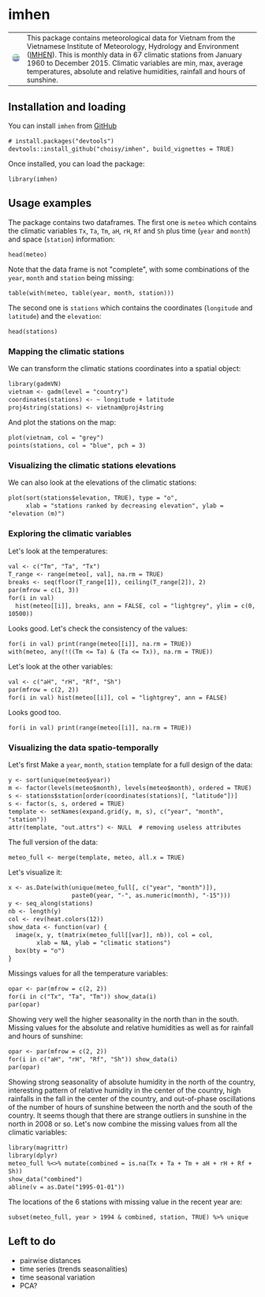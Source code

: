 # imhen 

|          |          |
| -------- | ----------------------------------------------------------------- |
| <img src="vignettes/imhen.png" alt="" style="width: 100px;"/> | This package contains meteorological data for Vietnam from the Vietnamese Institute of Meteorology, Hydrology and Environment  ([IMHEN](http://vnclimate.vn/en/about/imhen/)). This is monthly data in 67 climatic stations from January 1960 to December 2015. Climatic variables are min, max, average temperatures, absolute and relative humidities, rainfall and hours of sunshine. |

## Installation and loading

You can install `imhen` from [GitHub](https://github.com/choisy/imhen)

```{r eval = FALSE}
# install.packages("devtools")
devtools::install_github("choisy/imhen", build_vignettes = TRUE)
```

Once installed, you can load the package:

```{r}
library(imhen)
```

## Usage examples

The package contains two dataframes. The first one is `meteo` which contains the
climatic variables `Tx`, `Ta`, `Tm`, `aH`, `rH`, `Rf` and `Sh` plus time (`year`
and `month`) and space (`station`) information:

```{r}
head(meteo)
```

Note that the data frame is not "complete", with some combinations of the `year`,
`month` and `station` being missing:

```{r}
table(with(meteo, table(year, month, station)))
```

The second one is `stations` which contains the coordinates (`longitude` and
`latitude`) and the `elevation`:

```{r}
head(stations)
```

### Mapping the climatic stations

We can transform the climatic stations coordinates into a spatial object:

```{r}
library(gadmVN)
vietnam <- gadm(level = "country")
coordinates(stations) <- ~ longitude + latitude
proj4string(stations) <- vietnam@proj4string
```

And plot the stations on the map:

```{r}
plot(vietnam, col = "grey")
points(stations, col = "blue", pch = 3)
```

### Visualizing the climatic stations elevations

We can also look at the elevations of the climatic stations:

```{r}
plot(sort(stations$elevation, TRUE), type = "o",
     xlab = "stations ranked by decreasing elevation", ylab = "elevation (m)")
```

### Exploring the climatic variables

Let's look at the temperatures:

```{r fig.height = .5 * 3.5, fig.width = 1.3 * 4.24725}
val <- c("Tm", "Ta", "Tx")
T_range <- range(meteo[, val], na.rm = TRUE)
breaks <- seq(floor(T_range[1]), ceiling(T_range[2]), 2)
par(mfrow = c(1, 3))
for(i in val)
  hist(meteo[[i]], breaks, ann = FALSE, col = "lightgrey", ylim = c(0, 10500))
```

Looks good. Let's check the consistency of the values:

```{r}
for(i in val) print(range(meteo[[i]], na.rm = TRUE))
with(meteo, any(!((Tm <= Ta) & (Ta <= Tx)), na.rm = TRUE))
```

Let's look at the other variables:

```{r}
val <- c("aH", "rH", "Rf", "Sh")
par(mfrow = c(2, 2))
for(i in val) hist(meteo[[i]], col = "lightgrey", ann = FALSE)
```

Looks good too.

```{r}
for(i in val) print(range(meteo[[i]], na.rm = TRUE))
```

### Visualizing the data spatio-temporally

Let's first Make a `year`, `month`, `station` template for a full design of the
data:

```{r}
y <- sort(unique(meteo$year))
m <- factor(levels(meteo$month), levels(meteo$month), ordered = TRUE)
s <- stations$station[order(coordinates(stations)[, "latitude"])]
s <- factor(s, s, ordered = TRUE)
template <- setNames(expand.grid(y, m, s), c("year", "month", "station"))
attr(template, "out.attrs") <- NULL  # removing useless attributes
```

The full version of the data:

```{r}
meteo_full <- merge(template, meteo, all.x = TRUE)
```

Let's visualize it:

```{r}
x <- as.Date(with(unique(meteo_full[, c("year", "month")]),
                  paste0(year, "-", as.numeric(month), "-15")))
y <- seq_along(stations)
nb <- length(y)
col <- rev(heat.colors(12))
show_data <- function(var) {
  image(x, y, t(matrix(meteo_full[[var]], nb)), col = col,
        xlab = NA, ylab = "climatic stations")
  box(bty = "o")
}
```

Missings values for all the temperature variables:

```{r}
opar <- par(mfrow = c(2, 2))
for(i in c("Tx", "Ta", "Tm")) show_data(i)
par(opar)
```

Showing very well the higher seasonality in the north than in the south. Missing
values for the absolute and relative humidities as well as for rainfall and
hours of sunshine:

```{r}
opar <- par(mfrow = c(2, 2))
for(i in c("aH", "rH", "Rf", "Sh")) show_data(i)
par(opar)
```

Showing strong seasonality of absolute humidity in the north of the country,
interesting pattern of relative humidity in the center of the country, high
rainfalls in the fall in the center of the country, and out-of-phase 
oscillations of the number of hours of sunshine between the north and the south
of the country. It seems though that there are strange outliers in sunshine in
the north in 2008 or so. Let's now combine the missing values from all the
climatic variables:

```{r}
library(magrittr)
library(dplyr)
meteo_full %<>% mutate(combined = is.na(Tx + Ta + Tm + aH + rH + Rf + Sh))
show_data("combined")
abline(v = as.Date("1995-01-01"))
```

The locations of the 6 stations with missing value in the recent year are:

```{r}
subset(meteo_full, year > 1994 & combined, station, TRUE) %>% unique
```

## Left to do

- pairwise distances
- time series (trends seasonalities)
- time seasonal variation
- PCA?
